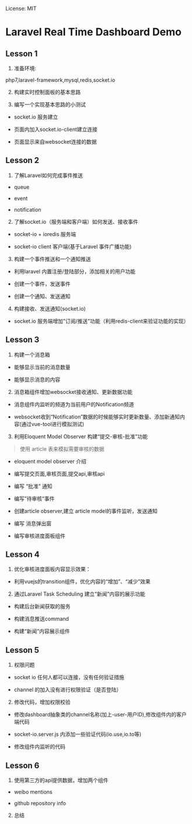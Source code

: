 License: MIT

# Laravel Real Time Dashboard Demo

## Lesson 1

1. 准备环境:

php7,laravel-framework,mysql,redis,socket.io

2. 构建实时控制面板的基本思路


3. 编写一个实现基本思路的小测试

- socket.io 服务建立

- 页面内加入socket.io-client建立连接

- 页面显示来自websocket连接的数据


## Lesson 2

1. 了解Laravel如何完成事件推送

- queue

- event

- notification

2. 了解socket.io（服务端和客户端）如何发送、接收事件

- socket-io + ioredis 服务端

- socket-io client 客户端(基于Laravel 事件广播功能)

3. 构建一个事件推送和一个通知推送

- 利用laravel 内置注册/登陆部分，添加相关的用户功能

- 创建一个事件，发送事件

- 创建一个通知、发送通知

4. 构建接收、发送通知(socket.io)

- socket.io 服务端增加"订阅/推送"功能（利用redis-client来验证功能的实现）


## Lesson 3

1. 构建一个消息箱

- 能够显示当前的消息数量

- 能够显示消息的内容

2. 消息箱组件增加websocket接收通知、更新数据功能

- 消息组件内监听的频道为当前用户的Notification频道

- websocket收到“Notification”数据的时候能够实时更新数量、添加新通知内容(通过vue-tool进行模拟测试)

3. 利用Eloquent Model Observer 构建“提交-审核-批准”功能

> 使用 article 表来模拟需要审核的数据

- eloquent model observer 介绍

- 编写提交页面,审核页面,提交api,审核api

-  编写 “批准” 通知

- 编写”待审核“事件

- 创建article observer,建立 article model的事件监听，发送通知

- 编写 消息弹出窗

- 编写审核进度面板组件

## Lesson 4

1. 优化审核进度面板内容显示效果：

- 利用vuejs的transition组件，优化内容的“增加”、“减少”效果

2. 通过Laravel Task Scheduling 建立“新闻”内容的展示功能

- 构建后台新闻获取的服务

- 构建消息推送command

- 构建“新闻”内容展示组件

## Lesson 5

1. 权限问题

- socket io 任何人都可以连接，没有任何验证措施

- channel 的加入没有进行权限验证（是否登陆）

2. 修改代码，增加权限校验

- 修改dashboard抽象类的channel名称(加上-user-用户ID),修改组件内的客户端代码

- socket-io.server.js 内添加一些验证代码(io.use,io.to等)

- 修改组件内监听的代码


## Lesson 6

1. 使用第三方的api提供数据，增加两个组件

- weibo mentions

- github repository info

2. 总结
